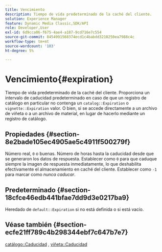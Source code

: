 ```yaml
---
title: Vencimiento
description: Tiempo de vida predeterminado de la caché del cliente.
solution: Experience Manager
feature: Dynamic Media Classic,SDK/API
role: Developer,User
exl-id: 6d9cca06-f675-4ae4-a187-9cd716e7c554
source-git-commit: 8454991568374ecd1c4babdd3210250ea7988c4c
workflow-type: tm+mt
source-wordcount: '103'
ht-degree: 5%

---
```


# Vencimiento{#expiration}

Tiempo de vida predeterminado de la caché del cliente. Proporciona un intervalo de caducidad predeterminado en caso de que un registro de catálogo en particular no contenga un `catalog::Expiration` o `vignette::Expiration` valor. O bien, si se accede directamente a un archivo de viñeta o a un archivo de material, en lugar de hacerlo mediante un registro de catálogo.

## Propiedades {#section-8e2bade105ec4905ae5c4911f500279f}

Número real, `0` o buenas. Número de horas hasta la caducidad desde que se generaron los datos de respuesta. Establecer como `0` para que caduque siempre la imagen de respuesta inmediatamente, lo que deshabilita efectivamente el almacenamiento en caché del cliente. Establecer como `-1` para marcar como *nunca caducar*.

## Predeterminado {#section-18cfce46edb441bfae7dd9d3e0217ba9}

Heredado de `default::Expiration` si no está definida o si está vacío.

## Véase también {#section-ecfe21ff789c4b298344ebf7c647b7e7}

[catálogo::Caducidad](../../../../../ir-api/material-cat/image-rendering-api-ref/c-ir-material-catalog/c-ir-material-data-reference/r-ir-expiration-dataref.md#reference-5e93943abff54c93bf85aae3b911a3ce) , [viñeta::Caducidad](../../../../../ir-api/material-cat/image-rendering-api-ref/c-ir-material-catalog/c-ir-vignette-map-reference/r-ir-expiration-vignette.md#reference-df80829da93e4c0ab3f97a1792d9c74c)
